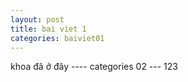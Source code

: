 ```yaml
---
layout: post
title: bai viet 1
categories: baiviet01 
---
```

khoa đã ở đây ---- categories 02 --- 123 

